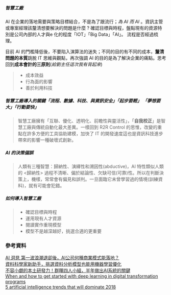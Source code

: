 

##### 智慧工廠

AI 在企業的落地需要與策略目標結合，不是為了跟流行；*為 AI 而 AI* 。資訊主管或專案經理該釐清想要解決的問題是什麼 ?  確認目標與時程，盤點現有的資源特別是公司內部的人才與e 化的程度「IOT」「Big Data」「AI」。 流程是否經過梳理。

目前 AI 的門檻降低後，不要陷入演算法的迷失；不同的目的有不同的成本，**釐清問題的本質**跳脫 IT 思維與觀點，再次強調 AI 的目的是為了解決企業的痛點。思考回到**成本會計的三原則**(*給劉主任這次我有背起來*)

> + 成本效益
> + 行為面的影響
> + 善於利用科技

##### 智慧工廠導入的關鍵「流程、數據、科技、與資訊安全」「起步要輕」 「夢想要大」「行動要快」

> 智慧工廠擁有「互聯、優化、透明化、前瞻性與靈活性」，「**自我校正**」是智慧工廠與傳統自動化最大差異。一樣回到 R2R Control 的思惟，改變的重點在許多方便的工具協助建模，加快了 IT 的開發速度這也是資訊科技進步帶來的影響一種破壞式創新。 

##### AI 的決策偏誤

> 人類有三種智慧：歸納性、演繹性和溯因性(abductive)，AI 特性類似人類的 <歸納性> 過程不清晰、偏於結論性、欠缺可信(可靠)性。所以在判斷決策上，機樣，常常會有偏見和誤判。一旦面臨它未曾學習過的情境(訓練資料)，就有可能會犯錯。

##### 如何導入智慧工廠

> + 確認目標與時程
> + 運用現有人才資源 
> + 閱讀實作重現模型
> + 模型不是越深越好，挑選合適的更重要

### 參考資料

[AI 洞見 第一波浪潮退卻後，AI公司何種商業模式能落地？](https://www.bnext.com.tw/article/48781/ai-business-model-deep-learning)<br>
[資料科學家新助手，挑選資料分析模型也能用機器學習優化](https://www.ithome.com.tw/news/113118)<br>[不容小覷的本土研發力！群暉四人小組，半年做出AI系統的關鍵](https://www.bnext.com.tw/article/48803/ai-nas-synology)<br>[When and how to get started with deep learning in digital transformation programs](https://www.cio.com/article/3269486/digital-transformation/when-and-how-to-get-started-with-deep-learning-in-digital-transformation-programs.html)<br>[5 artificial intelligence trends that will dominate 2018](https://www.cio.com/article/3250839/artificial-intelligence/5-artificial-intelligence-trends-that-will-dominate-2018.html#tk.drr_mlt)<br>


